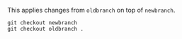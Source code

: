 This applies changes from `oldbranch` on top of `newbranch`.

```
git checkout newbranch
git checkout oldbranch .
```

